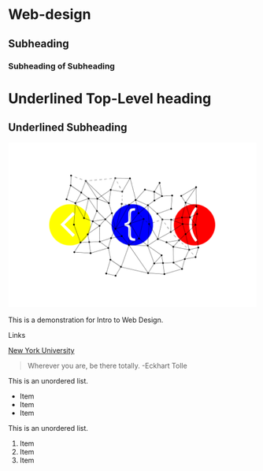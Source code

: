 # Web-design
## Subheading
### Subheading of Subheading

Underlined Top-Level heading
============================

Underlined Subheading
---------------------

![network brackets illustration](network-brackets.png)

This is a demonstration for Intro to Web Design.

Links

[New York University](https://www.nyu.edu/)

> Wherever you are, be there totally. -Eckhart Tolle

This is an unordered list.

- Item
- Item
- Item

This is an unordered list.

1. Item
2. Item
3. Item